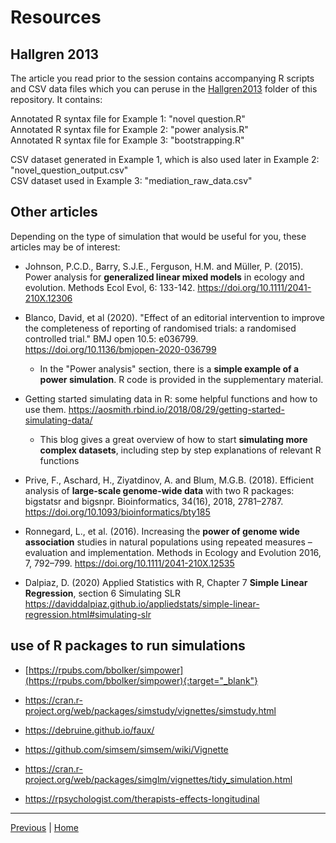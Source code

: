 # Resources

## Hallgren 2013

The article you read prior to the session contains accompanying R scripts and CSV data files which you can peruse in the [Hallgren2013](./Hallgren2013) folder of this repository. It contains:  

Annotated R syntax file for Example 1: "novel question.R"  
Annotated R syntax file for Example 2: "power analysis.R"  
Annotated R syntax file for Example 3: "bootstrapping.R"  

CSV dataset generated in Example 1, which is also used later in Example 2: "novel_question_output.csv"  
CSV dataset used in Example 3: "mediation_raw_data.csv"

## Other articles

Depending on the type of simulation that would be useful for you, these articles may be of interest:  

* Johnson, P.C.D., Barry, S.J.E., Ferguson, H.M. and Müller, P. (2015). Power analysis for **generalized linear mixed models** in ecology and evolution. Methods Ecol Evol, 6: 133-142. https://doi.org/10.1111/2041-210X.12306

* Blanco, David, et al (2020). "Effect of an editorial intervention to improve the completeness of reporting of randomised trials: a randomised controlled trial." BMJ open 10.5: e036799. https://doi.org/10.1136/bmjopen-2020-036799
  * In the "Power analysis" section, there is a **simple example of a power simulation**. R code is provided in the supplementary material. 

* Getting started simulating data in R: some helpful functions and how to use them. https://aosmith.rbind.io/2018/08/29/getting-started-simulating-data/ 
  * This blog gives a great overview of how to start **simulating more complex datasets**, including step by step explanations of relevant R functions 

* Prive, F., Aschard, H., Ziyatdinov, A. and Blum, M.G.B. (2018). Efficient analysis of **large-scale genome-wide data** with two R packages: bigstatsr and bigsnpr. Bioinformatics, 34(16), 2018, 2781–2787. https://doi.org/10.1093/bioinformatics/bty185  

* Ronnegard, L., et al. (2016). Increasing the **power of genome wide association** studies in natural populations using repeated measures – evaluation and implementation. Methods in Ecology and Evolution 2016, 7, 792–799. https://doi.org/10.1111/2041-210X.12535   

* Dalpiaz, D. (2020) Applied Statistics with R, Chapter 7 **Simple Linear Regression**, section 6  Simulating SLR https://daviddalpiaz.github.io/appliedstats/simple-linear-regression.html#simulating-slr  


## use of R packages to run simulations  

* [https://rpubs.com/bbolker/simpower](https://rpubs.com/bbolker/simpower){:target="_blank"}  

* https://cran.r-project.org/web/packages/simstudy/vignettes/simstudy.html  

* https://debruine.github.io/faux/  

* https://github.com/simsem/simsem/wiki/Vignette  

* https://cran.r-project.org/web/packages/simglm/vignettes/tidy_simulation.html  

* https://rpsychologist.com/therapists-effects-longitudinal  


***

[Previous](./real-life-example.md) | [Home](./README.md)


